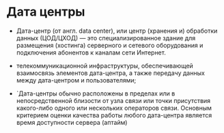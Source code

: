 
# Дата центры






* Дата-центр (от англ. data center), или центр (хранения и) обработки данных (ЦОД/ЦХОД) — это специализированное здание для размещения (хостинга) серверного и сетевого оборудования и подключения абонентов к каналам сети Интернет.

*    телекоммуникационной инфраструктуры, обеспечивающей взаимосвязь элементов дата-центра, а также передачу данных между дата-центром и пользователями;

* `Дата-центры обычно расположены в пределах или в непосредственной близости от узла связи или точки присутствия какого-либо одного или нескольких операторов связи. Основным критерием оценки качества работы любого дата-центра является время доступности сервера (аптайм)

